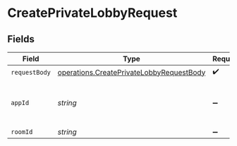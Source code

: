 # CreatePrivateLobbyRequest


## Fields

| Field                                                                                                       | Type                                                                                                        | Required                                                                                                    | Description                                                                                                 | Example                                                                                                     |
| ----------------------------------------------------------------------------------------------------------- | ----------------------------------------------------------------------------------------------------------- | ----------------------------------------------------------------------------------------------------------- | ----------------------------------------------------------------------------------------------------------- | ----------------------------------------------------------------------------------------------------------- |
| `requestBody`                                                                                               | [operations.CreatePrivateLobbyRequestBody](../../../sdk/models/operations/createprivatelobbyrequestbody.md) | :heavy_check_mark:                                                                                          | N/A                                                                                                         |                                                                                                             |
| `appId`                                                                                                     | *string*                                                                                                    | :heavy_minus_sign:                                                                                          | N/A                                                                                                         | app-af469a92-5b45-4565-b3c4-b79878de67d2                                                                    |
| `roomId`                                                                                                    | *string*                                                                                                    | :heavy_minus_sign:                                                                                          | N/A                                                                                                         | 2swovpy1fnunu                                                                                               |